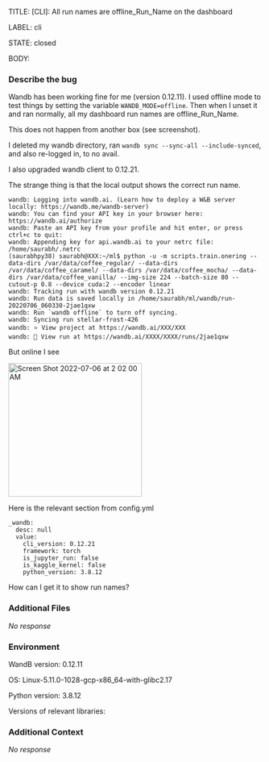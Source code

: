 TITLE:
[CLI]: All run names are offline_Run_Name on the dashboard

LABEL:
cli

STATE:
closed

BODY:
### Describe the bug

Wandb has been working fine for me (version 0.12.11).
I used offline mode to test things by setting the variable `WANDB_MODE=offline`.
Then when I unset it and ran normally, all my dashboard run names are offline_Run_Name.

This does not happen from another box (see screenshot).

I deleted my wandb directory, ran `wandb sync --sync-all --include-synced`, and also re-logged in, to no avail.

I also upgraded wandb client to 0.12.21.

The strange thing is that the local output shows the correct run name.

```
wandb: Logging into wandb.ai. (Learn how to deploy a W&B server locally: https://wandb.me/wandb-server)
wandb: You can find your API key in your browser here: https://wandb.ai/authorize
wandb: Paste an API key from your profile and hit enter, or press ctrl+c to quit: 
wandb: Appending key for api.wandb.ai to your netrc file: /home/saurabh/.netrc
(saurabhpy38) saurabh@XXX:~/ml$ python -u -m scripts.train.onering --data-dirs /var/data/coffee_regular/ --data-dirs /var/data/coffee_caramel/ --data-dirs /var/data/coffee_mocha/ --data-dirs /var/data/coffee_vanilla/ --img-size 224 --batch-size 80 --cutout-p 0.8 --device cuda:2 --encoder linear
wandb: Tracking run with wandb version 0.12.21
wandb: Run data is saved locally in /home/saurabh/ml/wandb/run-20220706_060330-2jae1qxw
wandb: Run `wandb offline` to turn off syncing.
wandb: Syncing run stellar-frost-426
wandb: ⭐️ View project at https://wandb.ai/XXX/XXX
wandb: 🚀 View run at https://wandb.ai/XXXX/XXXX/runs/2jae1qxw
```
But online I see

<img width="265" alt="Screen Shot 2022-07-06 at 2 02 00 AM" src="https://user-images.githubusercontent.com/1840180/177480825-78f4d4bf-96e5-4330-bd91-86590fc66e24.png">

Here is the relevant section from config.yml
```
_wandb:
  desc: null
  value:
    cli_version: 0.12.21
    framework: torch
    is_jupyter_run: false
    is_kaggle_kernel: false
    python_version: 3.8.12
```

How can I get it to show run names?


### Additional Files

_No response_

### Environment

WandB version: 0.12.11

OS: Linux-5.11.0-1028-gcp-x86_64-with-glibc2.17

Python version: 3.8.12

Versions of relevant libraries: 


### Additional Context

_No response_

